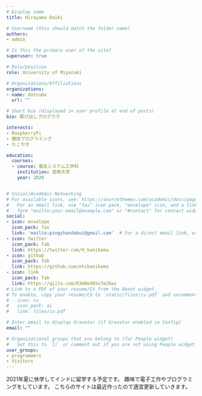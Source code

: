 ```yaml
---
# Display name
title: Hirayama Daiki

# Username (this should match the folder name)
authors:
- admin

# Is this the primary user of the site?
superuser: true

# Role/position
role: University of Miyazaki

# Organizations/Affiliations
organizations:
- name: dotcube
  url: ""

# Short bio (displayed in user profile at end of posts)
bio: 駆け出しプログラマ

interests:
- RaspberryPi
- 競技プログラミング
- たこやき

education:
  courses:
  - course: 電気システム工学科
    institution: 宮崎大学
    year: 2020


# Social/Academic Networking
# For available icons, see: https://sourcethemes.com/academic/docs/page-builder/#icons
#   For an email link, use "fas" icon pack, "envelope" icon, and a link in the
#   form "mailto:your-email@example.com" or "#contact" for contact widget.
social:
- icon: envelope
  icon_pack: fas
  link: 'mailto:pingshandakui@gmail.com'  # For a direct email link, use "".
- icon: twitter
  icon_pack: fab
  link: https://twitter.com/H_kanikama
- icon: github
  icon_pack: fab
  link: https://github.com/etckanikama
- icon: link
  icon_pack: fab
  link: https://qiita.com/R3H0eX05v7mJGwz
# Link to a PDF of your resume/CV from the About widget.
# To enable, copy your resume/CV to `static/files/cv.pdf` and uncomment the lines below.
# - icon: cv
#   icon_pack: ai
#   link: files/cv.pdf

# Enter email to display Gravatar (if Gravatar enabled in Config)
email: ""

# Organizational groups that you belong to (for People widget)
#   Set this to `[]` or comment out if you are not using People widget.
user_groups:
- programmers
- Visitors
---
```


2021年夏に休学してインドに留学する予定です。
趣味で電子工作やプログラミングをしています。
こちらのサイトは最近作ったので適宜更新していきます。
